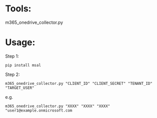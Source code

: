 # Tools:
m365_onedrive_collector.py

# Usage:

Step 1: 

  ```pip install msal```

Step 2: 

  ```m365_onedrive_collector.py "CLIENT_ID" "CLIENT_SECRET" "TENANT_ID" "TARGET_USER"```
  
  e.g.
  
  ```m365_onedrive_collector.py "XXXX" "XXXX" "XXXX" "user1@example.onmicrosoft.com```
